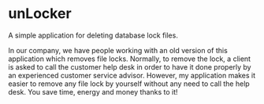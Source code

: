 # unLocker

A simple application for deleting database lock files.

In our company, we have people working with an old  version of this application which removes file locks.
Normally, to remove the lock, a client is asked to call the customer help desk in order to have it done properly by an experienced customer service advisor.
However, my application makes it easier to remove any file lock by yourself without any need to call the help desk. You save time, energy and money thanks to it!
